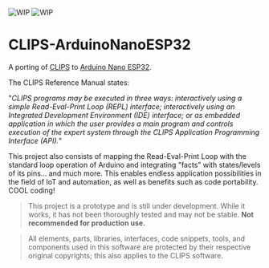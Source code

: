 ![WIP](https://img.shields.io/badge/CLIPS-V6.4.1-blue) ![WIP](https://img.shields.io/badge/status-WIP-orange)

# CLIPS-ArduinoNanoESP32
A porting of [CLIPS](https://sourceforge.net/projects/clipsrules/) to [Arduino Nano ESP32](https://docs.arduino.cc/hardware/nano-esp32/).

The CLIPS Reference Manual states:

"_CLIPS programs may be executed in three ways: interactively using a simple Read-Eval-Print Loop (REPL) interface; interactively using an Integrated Development Environment (IDE) interface; or as embedded application in which the user provides a main program and controls execution of the expert system through the CLIPS Application Programming Interface (API)._"

This project also consists of mapping the Read-Eval-Print Loop with the standard loop operation of Arduino and integrating "facts" with states/levels of its pins... and much more. This enables endless application possibilities in the field of IoT and automation, as well as benefits such as code portability. COOL coding!

> This project is a prototype and is still under development. While it works, it has not been thoroughly tested and may not be stable. **Not recommended for production use.**

> All elements, parts, libraries, interfaces, code snippets, tools, and components used in this software are protected by their respective original copyrights; this also applies to the CLIPS software.
